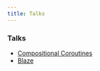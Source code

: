 ```yaml
---
title: Talks
---
```


### Talks

* [Compositional Coroutines](/files/coco.pdf)
* [Blaze](https://speakerdeck.com/sdiehl/blaze-next-generation-numpy)
